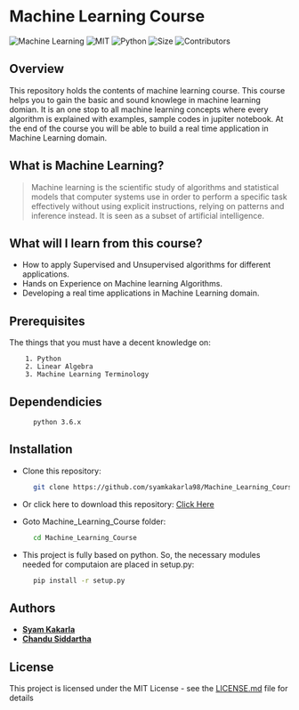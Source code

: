 #  Machine Learning Course

![Machine Learning](https://img.shields.io/badge/Course-Machine%20learning-brightgreen.svg)
![MIT](https://img.shields.io/badge/license-MIT-blue.svg)
![Python](https://img.shields.io/badge/Python-3.6-red.svg)
![Size](https://img.shields.io/github/repo-size/syamkakarla98/Machine_Learning_Course.svg?color=ff69b4)
![Contributors](https://img.shields.io/github/contributors/syamkakarla98/Machine_Learning_Course.svg?color=yellow)


## Overview
This repository holds the contents of machine learning course. This course helps you to gain the basic and sound knowlege in machine learning domian. It is an one stop to all machine learning concepts where every algorithm is explained with examples, sample codes in jupiter notebook. At the end of the course you will be able to build a real time application in Machine Learning domain. 


## What is Machine Learning?
> Machine learning is the scientific study of algorithms and statistical models that computer systems use in order to perform a specific task effectively without using explicit instructions, relying on patterns and inference instead. It is seen as a subset of artificial intelligence.


## What will I learn from this course?
* How to apply Supervised and Unsupervised algorithms for different applications.
* Hands on Experience on Machine learning Algorithms.
* Developing a real time applications in Machine Learning domain.



   
## Prerequisites

The things that you must have a decent knowledge on: 
```
    1. Python
    2. Linear Algebra
    3. Machine Learning Terminology
```

## Dependendicies
```
      python 3.6.x
```

## Installation

* Clone this repository:
``` bash
      git clone https://github.com/syamkakarla98/Machine_Learning_Course.git
```


* Or click here to download this repository: [Click Here](https://github.com/syamkakarla98/Machine_Learning_Course/archive/master.zip)



* Goto Machine_Learning_Course folder:
``` bash
      cd Machine_Learning_Course
```


* This project is fully based on python. So, the necessary modules needed for computaion are placed in setup.py:
``` bash
      pip install -r setup.py
```


## Authors

   * [**Syam Kakarla**](https://github.com/syamkakarla98)
   * [**Chandu Siddartha**](https://github.com/siddartha19)


## License

This project is licensed under the MIT License - see the [LICENSE.md](https://github.com/syamkakarla98/Machine_Learning_Course/blob/master/LICENSE.md) file for details
